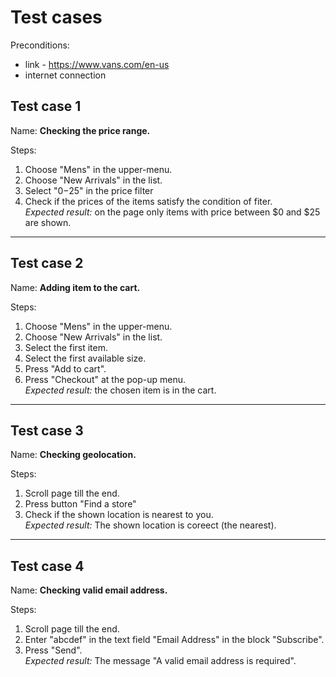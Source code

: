 # Test cases

Preconditions:
* link - https://www.vans.com/en-us
* internet connection

## Test case 1
Name: **Checking the price range.**

Steps: 
1. Choose "Mens" in the upper-menu.
2. Choose "New Arrivals" in the list.
3. Select "$0-$25" in the price filter
4. Check if the prices of the items satisfy the condition of fiter.  
*Expected result:* on the page only items with price between $0 and $25 are shown.

---

## Test case 2
Name: **Adding item to the cart.**

Steps:
1. Choose "Mens" in the upper-menu.
2. Choose "New Arrivals" in the list.
3. Select the first item.
4. Select the first available size.
5. Press "Add to cart".
6. Press "Checkout" at the pop-up menu.  
*Expected result:* the chosen item is in the cart.

---

## Test case 3
Name: **Checking geolocation.**

Steps:
1. Scroll page till the end.
2. Press button "Find a store"
3. Check if the shown location is nearest to you.  
*Expected result:* The shown location is coreect (the nearest).

---

## Test case 4
Name: **Checking valid email address.**

Steps:
1. Scroll page till the end.
2. Enter "abcdef" in the text field "Email Address" in the block "Subscribe".
3. Press "Send".  
*Expected result:* The message "A valid email address is required".

